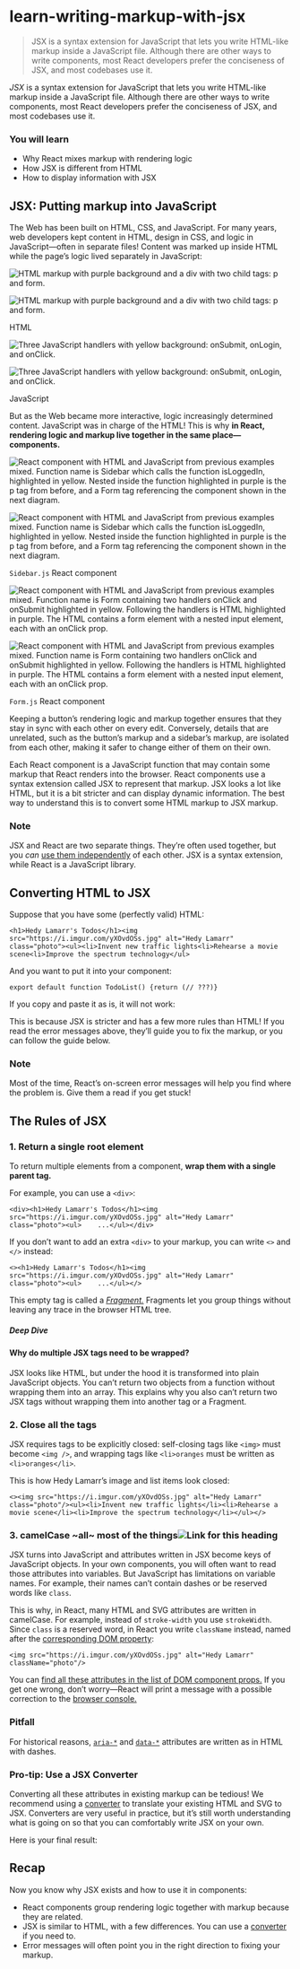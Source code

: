 # learn-writing-markup-with-jsx

> JSX is a syntax extension for JavaScript that lets you write HTML-like markup inside a JavaScript file. Although there are other ways to write components, most React developers prefer the conciseness of JSX, and most codebases use it.



_JSX_ is a syntax extension for JavaScript that lets you write HTML-like markup inside a JavaScript file. Although there are other ways to write components, most React developers prefer the conciseness of JSX, and most codebases use it.

### You will learn

*   Why React mixes markup with rendering logic
*   How JSX is different from HTML
*   How to display information with JSX

## JSX: Putting markup into JavaScript[](#jsx-putting-markup-into-javascript "Link for JSX: Putting markup into JavaScript")

The Web has been built on HTML, CSS, and JavaScript. For many years, web developers kept content in HTML, design in CSS, and logic in JavaScript—often in separate files! Content was marked up inside HTML while the page’s logic lived separately in JavaScript:

![HTML markup with purple background and a div with two child tags: p and form.](/_next/image?url=%2Fimages%2Fdocs%2Fdiagrams%2Fwriting_jsx_html.dark.png&w=750&q=75)

![HTML markup with purple background and a div with two child tags: p and form.](/_next/image?url=%2Fimages%2Fdocs%2Fdiagrams%2Fwriting_jsx_html.png&w=750&q=75)

HTML

![Three JavaScript handlers with yellow background: onSubmit, onLogin, and onClick.](/_next/image?url=%2Fimages%2Fdocs%2Fdiagrams%2Fwriting_jsx_js.dark.png&w=750&q=75)

![Three JavaScript handlers with yellow background: onSubmit, onLogin, and onClick.](/_next/image?url=%2Fimages%2Fdocs%2Fdiagrams%2Fwriting_jsx_js.png&w=750&q=75)

JavaScript

But as the Web became more interactive, logic increasingly determined content. JavaScript was in charge of the HTML! This is why **in React, rendering logic and markup live together in the same place—components.**

![React component with HTML and JavaScript from previous examples mixed. Function name is Sidebar which calls the function isLoggedIn, highlighted in yellow. Nested inside the function highlighted in purple is the p tag from before, and a Form tag referencing the component shown in the next diagram.](/_next/image?url=%2Fimages%2Fdocs%2Fdiagrams%2Fwriting_jsx_sidebar.dark.png&w=750&q=75)

![React component with HTML and JavaScript from previous examples mixed. Function name is Sidebar which calls the function isLoggedIn, highlighted in yellow. Nested inside the function highlighted in purple is the p tag from before, and a Form tag referencing the component shown in the next diagram.](/_next/image?url=%2Fimages%2Fdocs%2Fdiagrams%2Fwriting_jsx_sidebar.png&w=750&q=75)

`Sidebar.js` React component

![React component with HTML and JavaScript from previous examples mixed. Function name is Form containing two handlers onClick and onSubmit highlighted in yellow. Following the handlers is HTML highlighted in purple. The HTML contains a form element with a nested input element, each with an onClick prop.](/_next/image?url=%2Fimages%2Fdocs%2Fdiagrams%2Fwriting_jsx_form.dark.png&w=750&q=75)

![React component with HTML and JavaScript from previous examples mixed. Function name is Form containing two handlers onClick and onSubmit highlighted in yellow. Following the handlers is HTML highlighted in purple. The HTML contains a form element with a nested input element, each with an onClick prop.](/_next/image?url=%2Fimages%2Fdocs%2Fdiagrams%2Fwriting_jsx_form.png&w=750&q=75)

`Form.js` React component

Keeping a button’s rendering logic and markup together ensures that they stay in sync with each other on every edit. Conversely, details that are unrelated, such as the button’s markup and a sidebar’s markup, are isolated from each other, making it safer to change either of them on their own.

Each React component is a JavaScript function that may contain some markup that React renders into the browser. React components use a syntax extension called JSX to represent that markup. JSX looks a lot like HTML, but it is a bit stricter and can display dynamic information. The best way to understand this is to convert some HTML markup to JSX markup.

### Note

JSX and React are two separate things. They’re often used together, but you _can_ [use them independently](https://reactjs.org/blog/2020/09/22/introducing-the-new-jsx-transform.html#whats-a-jsx-transform) of each other. JSX is a syntax extension, while React is a JavaScript library.

## Converting HTML to JSX[](#converting-html-to-jsx "Link for Converting HTML to JSX")

Suppose that you have some (perfectly valid) HTML:

    <h1>Hedy Lamarr's Todos</h1><img src="https://i.imgur.com/yXOvdOSs.jpg" alt="Hedy Lamarr" class="photo"><ul><li>Invent new traffic lights<li>Rehearse a movie scene<li>Improve the spectrum technology</ul>

And you want to put it into your component:

    export default function TodoList() {return (// ???)}

If you copy and paste it as is, it will not work:

This is because JSX is stricter and has a few more rules than HTML! If you read the error messages above, they’ll guide you to fix the markup, or you can follow the guide below.

### Note

Most of the time, React’s on-screen error messages will help you find where the problem is. Give them a read if you get stuck!

## The Rules of JSX[](#the-rules-of-jsx "Link for The Rules of JSX")

### 1\. Return a single root element[](#1-return-a-single-root-element "Link for 1. Return a single root element")

To return multiple elements from a component, **wrap them with a single parent tag.**

For example, you can use a `<div>`:

    <div><h1>Hedy Lamarr's Todos</h1><img src="https://i.imgur.com/yXOvdOSs.jpg" alt="Hedy Lamarr" class="photo"><ul>    ...</ul></div>

If you don’t want to add an extra `<div>` to your markup, you can write `<>` and `</>` instead:

    <><h1>Hedy Lamarr's Todos</h1><img src="https://i.imgur.com/yXOvdOSs.jpg" alt="Hedy Lamarr" class="photo"><ul>    ...</ul></>

This empty tag is called a _[Fragment.](/reference/react/Fragment)_ Fragments let you group things without leaving any trace in the browser HTML tree.

##### Deep Dive

#### Why do multiple JSX tags need to be wrapped?[](#why-do-multiple-jsx-tags-need-to-be-wrapped "Link for Why do multiple JSX tags need to be wrapped?")

JSX looks like HTML, but under the hood it is transformed into plain JavaScript objects. You can’t return two objects from a function without wrapping them into an array. This explains why you also can’t return two JSX tags without wrapping them into another tag or a Fragment.

### 2\. Close all the tags[](#2-close-all-the-tags "Link for 2. Close all the tags")

JSX requires tags to be explicitly closed: self-closing tags like `<img>` must become `<img />`, and wrapping tags like `<li>oranges` must be written as `<li>oranges</li>`.

This is how Hedy Lamarr’s image and list items look closed:

    <><img src="https://i.imgur.com/yXOvdOSs.jpg" alt="Hedy Lamarr" class="photo"/><ul><li>Invent new traffic lights</li><li>Rehearse a movie scene</li><li>Improve the spectrum technology</li></ul></>

### 3\. camelCase ~all~ most of the things![](#3-camelcase-salls-most-of-the-things "Link for this heading")

JSX turns into JavaScript and attributes written in JSX become keys of JavaScript objects. In your own components, you will often want to read those attributes into variables. But JavaScript has limitations on variable names. For example, their names can’t contain dashes or be reserved words like `class`.

This is why, in React, many HTML and SVG attributes are written in camelCase. For example, instead of `stroke-width` you use `strokeWidth`. Since `class` is a reserved word, in React you write `className` instead, named after the [corresponding DOM property](https://developer.mozilla.org/en-US/docs/Web/API/Element/className):

    <img src="https://i.imgur.com/yXOvdOSs.jpg" alt="Hedy Lamarr" className="photo"/>

You can [find all these attributes in the list of DOM component props.](/reference/react-dom/components/common) If you get one wrong, don’t worry—React will print a message with a possible correction to the [browser console.](https://developer.mozilla.org/docs/Tools/Browser_Console)

### Pitfall

For historical reasons, [`aria-*`](https://developer.mozilla.org/docs/Web/Accessibility/ARIA) and [`data-*`](https://developer.mozilla.org/docs/Learn/HTML/Howto/Use_data_attributes) attributes are written as in HTML with dashes.

### Pro-tip: Use a JSX Converter[](#pro-tip-use-a-jsx-converter "Link for Pro-tip: Use a JSX Converter")

Converting all these attributes in existing markup can be tedious! We recommend using a [converter](https://transform.tools/html-to-jsx) to translate your existing HTML and SVG to JSX. Converters are very useful in practice, but it’s still worth understanding what is going on so that you can comfortably write JSX on your own.

Here is your final result:

## Recap[](#recap "Link for Recap")

Now you know why JSX exists and how to use it in components:

*   React components group rendering logic together with markup because they are related.
*   JSX is similar to HTML, with a few differences. You can use a [converter](https://transform.tools/html-to-jsx) if you need to.
*   Error messages will often point you in the right direction to fixing your markup.
